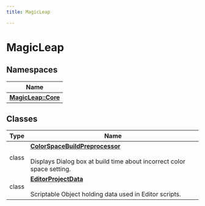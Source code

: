 ```yaml
---
title: MagicLeap

---
```


# MagicLeap





## Namespaces

| Name           |
| -------------- |
| **[MagicLeap::Core](/unity-api/api/MagicLeap.Core/MagicLeap.Core.md)**  |

## Classes

| Type               | Name           |
| -------------- | -------------- |
| class | **[ColorSpaceBuildPreprocessor](/unity-api/api/MagicLeap/MagicLeap.ColorSpaceBuildPreprocessor.md)** <br></br>Displays Dialog box at build time about incorrect color space setting.  |
| class | **[EditorProjectData](/unity-api/api/MagicLeap/MagicLeap.EditorProjectData.md)** <br></br>Scriptable Object holding data used in Editor scripts.  |







